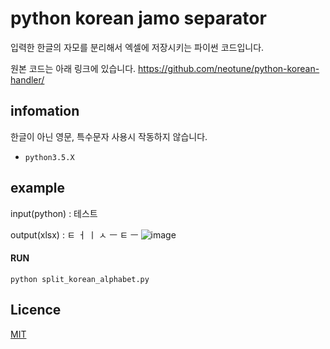 # python korean jamo separator
입력한 한글의 자모를 분리해서 엑셀에 저장시키는 파이썬 코드입니다.

원본 코드는 아래 링크에 있습니다.
https://github.com/neotune/python-korean-handler/

## infomation

한글이 아닌 영문, 특수문자 사용시 작동하지 않습니다.


* `python3.5.X`

## example

input(python) : 테스트

output(xlsx) : ㅌ	ㅓ	ㅣ	ㅅ	ㅡ	ㅌ	ㅡ
![image](https://user-images.githubusercontent.com/65499218/221481224-ab7abece-690d-4731-a527-dab1cde08d91.png)


#### RUN

```console
python split_korean_alphabet.py
```

## Licence

[MIT](http://opensource.org/licenses/MIT)

